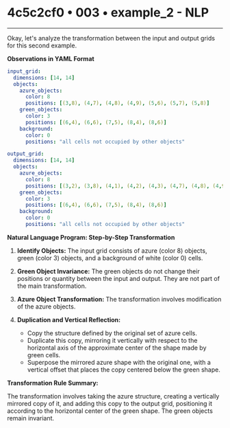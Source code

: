 # 4c5c2cf0 • 003 • example_2 - NLP

---
Okay, let's analyze the transformation between the input and output grids for this second example.

**Observations in YAML Format**

```yaml
input_grid:
  dimensions: [14, 14]
  objects:
    azure_objects:
      color: 8
      positions: [(3,8), (4,7), (4,8), (4,9), (5,6), (5,7), (5,8)]
    green_objects:
      color: 3
      positions: [(6,4), (6,6), (7,5), (8,4), (8,6)]
    background:
      color: 0
      positions: "all cells not occupied by other objects"

output_grid:
  dimensions: [14, 14]
  objects:
    azure_objects:
      color: 8
      positions: [(3,2), (3,8), (4,1), (4,2), (4,3), (4,7), (4,8), (4,9), (5,2), (5,3), (5,4), (5,6), (5,7), (5,8), (9,2), (9,3), (9,4), (9,6), (9,7), (9,8), (10,1), (10,2), (10,3), (10,7), (10,8), (10,9), (11,2), (11,8)]
    green_objects:
      color: 3
      positions: [(6,4), (6,6), (7,5), (8,4), (8,6)]
    background:
      color: 0
      positions: "all cells not occupied by other objects"

```

**Natural Language Program: Step-by-Step Transformation**

1.  **Identify Objects:** The input grid consists of azure (color 8) objects, green (color 3) objects, and a background of white (color 0) cells.

2.  **Green Object Invariance:** The green objects do not change their positions or quantity between the input and output. They are not part of the main transformation.

3.  **Azure Object Transformation:** The transformation involves modification of the azure objects.

4.  **Duplication and Vertical Reflection:**
    *   Copy the structure defined by the original set of azure cells.
    *   Duplicate this copy, mirroring it vertically with respect to the horizontal axis of the approximate center of the shape made by green cells.
    *   Superpose the mirrored azure shape with the original one, with a vertical offset that places the copy centered below the green shape.

**Transformation Rule Summary:**

The transformation involves taking the azure structure, creating a vertically mirrored copy of it, and adding this copy to the output grid, positioning it according to the horizontal center of the green shape. The green objects remain invariant.

